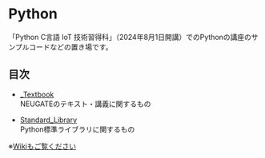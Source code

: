 # Python
「Python C言語 IoT 技術習得科」（2024年8月1日開講）でのPythonの講座のサンプルコードなどの置き場です。

## 目次
- [_Textbook](https://github.com/202408pythonciot/Python/blob/main/_Textbook/index.ipynb)  
    NEUGATEのテキスト・講義に関するもの

- [Standard_Library](https://github.com/202408pythonciot/Python/blob/main/Standard_Library/index.ipynb)  
    Python標準ライブラリに関するもの


※[Wikiもご覧ください](https://github.com/202408pythonciot/Python/wiki)
